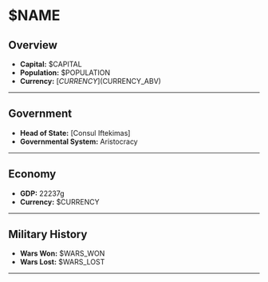 # $NAME

## Overview

- **Capital:** $CAPITAL
- **Population:** $POPULATION
- **Currency:** [$CURRENCY] ($CURRENCY_ABV)

---

## Government

- **Head of State:** [Consul Iftekimas]
- **Governmental System:** Aristocracy

---

## Economy

- **GDP:** 22237g
- **Currency:** $CURRENCY

---

## Military History

- **Wars Won:** $WARS_WON
- **Wars Lost:** $WARS_LOST

---


